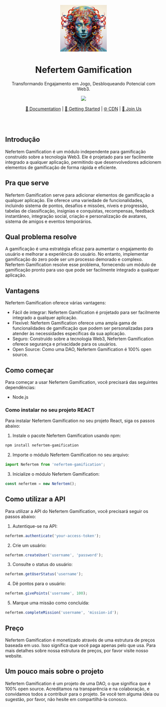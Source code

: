 <p align="center">
<img src="./img/avatar.png" height="150">
</p>
<h1 align="center">
Nefertem Gamification
</h1>
<p align="center">
Transformando Engajamento em Jogo, Desbloqueando Potencial com Web3.
<p>
<p align="center">
  <a href="https://www.npmjs.com/package/nefertem"><img src="https://img.shields.io/npm/v/mermaid?color=ff3670&label="></a>
<p>

<p align="center">
 <a href="https://nefertem-gamification.xyz">📖 Documentation</a> | <a href="https://nefertem-gamification.xyz/intro/">🚀 Getting Started</a> | <a href="https://www.jsdelivr.com/package/npm/mermaid">🌐 CDN</a> | <a href="https://join.slack.com/t/mermaid-talk/shared_invite/enQtNzc4NDIyNzk4OTAyLWVhYjQxOTI2OTg4YmE1ZmJkY2Y4MTU3ODliYmIwOTY3NDJlYjA0YjIyZTdkMDMyZTUwOGI0NjEzYmEwODcwOTE" title="Slack invite">🙌 Join Us</a>
</p>

<br>
<br>

## Introdução

Nefertem Gamification é um módulo independente para gamificação construído sobre a tecnologia Web3. Ele é projetado para ser facilmente integrado a qualquer aplicação, permitindo que desenvolvedores adicionem elementos de gamificação de forma rápida e eficiente.

## Pra que serve

Nefertem Gamification serve para adicionar elementos de gamificação a qualquer aplicação. Ele oferece uma variedade de funcionalidades, incluindo sistema de pontos, desafios e missões, níveis e progressão, tabelas de classificação, insignias e conquistas, recompensas, feedback instantâneo, integração social, criação e personalização de avatares, sistema de amigos e eventos temporários.

## Qual problema resolve

A gamificação é uma estratégia eficaz para aumentar o engajamento do usuário e melhorar a experiência do usuário. No entanto, implementar gamificação do zero pode ser um processo demorado e complexo. Nefertem Gamification resolve esse problema, fornecendo um módulo de gamificação pronto para uso que pode ser facilmente integrado a qualquer aplicação.

## Vantagens

Nefertem Gamification oferece várias vantagens:

- Fácil de integrar: Nefertem Gamification é projetado para ser facilmente integrado a qualquer aplicação.
- Flexível: Nefertem Gamification oferece uma ampla gama de funcionalidades de gamificação que podem ser personalizadas para atender às necessidades específicas da sua aplicação.
- Seguro: Construído sobre a tecnologia Web3, Nefertem Gamification oferece segurança e privacidade para os usuários.
- Open Source: Como uma DAO, Nefertem Gamification é 100% open source.

## Como começar

Para começar a usar Nefertem Gamification, você precisará das seguintes dependências:

- Node.js

### Como instalar no seu projeto REACT

Para instalar Nefertem Gamification no seu projeto React, siga os passos abaixo:

1. Instale o pacote Nefertem Gamification usando npm:

```bash
npm install nefertem-gamification
```

2. Importe o módulo Nefertem Gamification no seu arquivo:

```javascript
import Nefertem from 'nefertem-gamification';
```

3. Inicialize o módulo Nefertem Gamification:

```javascript
const nefertem = new Nefertem();
```

## Como utilizar a API

Para utilizar a API do Nefertem Gamification, você precisará seguir os passos abaixo:

1. Autentique-se na API:

```javascript
nefertem.authenticate('your-access-token');
```

2. Crie um usuário:

```javascript
nefertem.createUser('username', 'password');
```

3. Consulte o status do usuário:

```javascript
nefertem.getUserStatus('username');
```

4. Dê pontos para o usuário:

```javascript
nefertem.givePoints('username', 100);
```

5. Marque uma missão como concluída:

```javascript
nefertem.completeMission('username', 'mission-id');
```

## Preço

Nefertem Gamification é monetizado através de uma estrutura de preços baseada em uso. Isso significa que você paga apenas pelo que usa. Para mais detalhes sobre nossa estrutura de preços, por favor visite nosso website.

## Um pouco mais sobre o projeto

Nefertem Gamification é um projeto de uma DAO, o que significa que é 100% open source. Acreditamos na transparência e na colaboração, e convidamos todos a contribuir para o projeto. Se você tem alguma ideia ou sugestão, por favor, não hesite em compartilhá-la conosco.